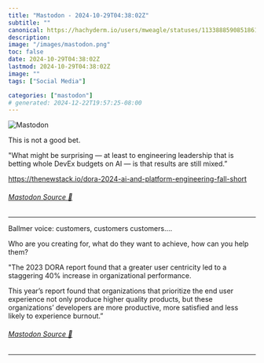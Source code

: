```yaml
---
title: "Mastodon - 2024-10-29T04:38:02Z"
subtitle: ""
canonical: https://hachyderm.io/users/mweagle/statuses/113388859085186104
description:
image: "/images/mastodon.png"
toc: false
date: 2024-10-29T04:38:02Z
lastmod: 2024-10-29T04:38:02Z
image: ""
tags: ["Social Media"]

categories: ["mastodon"]
# generated: 2024-12-22T19:57:25-08:00
---
```

![Mastodon](/images/mastodon.png)

<p>This is not a good bet. </p><p>&quot;What might be surprising — at least to engineering leadership that is betting whole DevEx budgets on AI — is that results are still mixed.”</p><p><a href="https://thenewstack.io/dora-2024-ai-and-platform-engineering-fall-short" target="_blank" rel="nofollow noopener noreferrer" translate="no"><span class="invisible">https://</span><span class="ellipsis">thenewstack.io/dora-2024-ai-an</span><span class="invisible">d-platform-engineering-fall-short</span></a></p>


###### [Mastodon Source 🐘](https://hachyderm.io/@mweagle/113388859085186104)

___

<p>Ballmer voice: customers, customers customers….</p><p>Who are you creating for, what do they want to achieve, how can you help them? </p><p>&quot;The 2023 DORA report found that a greater user centricity led to a staggering 40% increase in organizational performance.</p><p>This year’s report found that organizations that prioritize the end user experience not only produce higher quality products, but these organizations’ developers are more productive, more satisfied and less likely to experience burnout.”</p>


###### [Mastodon Source 🐘](https://hachyderm.io/@mweagle/113388874768101210)

___
